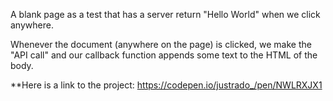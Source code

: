 A blank page as a test that has a server return "Hello World" when we click anywhere.

Whenever the document (anywhere on the page) is clicked, we make the "API call" and our callback function appends some text to the HTML of the body.

**Here is a link to the project: https://codepen.io/justrado_/pen/NWLRXJX1
